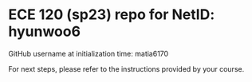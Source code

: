 # ECE 120 (sp23) repo for NetID: hyunwoo6

GitHub username at initialization time: matia6170

For next steps, please refer to the instructions provided by your course.
